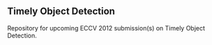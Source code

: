 Timely Object Detection
---

Repository for upcoming ECCV 2012 submission(s) on Timely Object Detection.